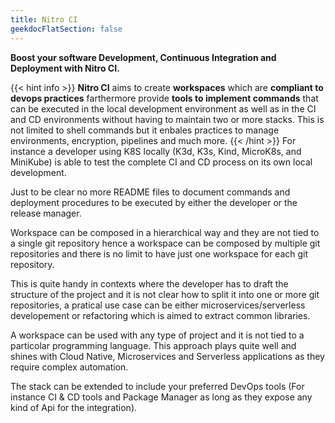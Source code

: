 ```yaml
---
title: Nitro CI
geekdocFlatSection: false
---
```


**Boost your software Development, Continuous Integration and Deployment with Nitro CI.**

{{< hint info >}}
**Nitro CI** aims to create **workspaces** which are **compliant to devops practices** farthermore provide **tools to implement commands** that can be executed in the local development environment as well as in the CI and CD environments without having to maintain two or more stacks. This is not limited to shell commands but it enbales practices to manage environments, encryption, pipelines and much more.
{{< /hint >}}
For instance a developer using K8S locally (K3d, K3s, Kind, MicroK8s, and MiniKube) is able to test the complete CI and CD process on its own local development.

Just to be clear no more README files to document commands and deployment procedures to be executed by either the developer or the release manager.

Workspace can be composed in a hierarchical way and they are not tied to a single git repository hence a workspace can be composed by multiple git repositories and there is no limit to have just one workspace for each git repository.

This is quite handy in contexts where the developer has to draft the structure of the project and it is not clear how to split it into one or more git repositories, a pratical use case can be either microservices/serverless developement or refactoring which is aimed to extract common libraries.

A workspace can be used with any type of project and it is not tied to a particolar programming language. This approach plays quite well and shines with Cloud Native, Microservices and Serverless applications as they require complex automation.

The stack can be extended to include your preferred DevOps tools (For instance CI & CD tools and Package Manager as long as they expose any kind of Api for the integration).

<!-- spellchecker-disable -->

<!-- spellchecker-enable -->
